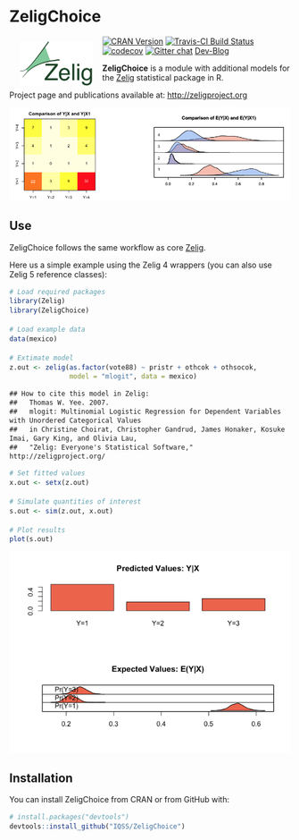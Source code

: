 
<!-- README.md is generated from README.Rmd. Please edit that file -->
ZeligChoice
===========

<a href="http://zeligproject.org"><img src="README_files/img/zelig.png" align="left" height="80" vspace="8" hspace="18"></a>

[![CRAN Version](http://www.r-pkg.org/badges/version/ZeligChoice)](http://cran.r-project.org/package=ZeligChoice) [![Travis-CI Build Status](https://travis-ci.org/IQSS/ZeligChoice.svg?branch=master)](https://travis-ci.org/IQSS/ZeligChoice) [![codecov](https://codecov.io/gh/IQSS/ZeligChoice/branch/master/graph/badge.svg)](https://codecov.io/gh/IQSS/ZeligChoice) [![Gitter chat](https://badges.gitter.im/Zelig-dev/gitter.png)](https://gitter.im/Zelig-dev/Lobby?utm_source=share-link&utm_medium=link&utm_campaign=share-link) [Dev-Blog](https://medium.com/zelig-dev)

**ZeligChoice** is a module with additional models for the [Zelig](https://github.com/IQSS/Zelig) statistical package in R.

Project page and publications available at: <http://zeligproject.org>

![Example Page](README_files/img/output2.png)

Use
---

ZeligChoice follows the same workflow as core [Zelig](https://github.com/IQSS/Zelig#zelig-5-workflow-overview).

Here us a simple example using the Zelig 4 wrappers (you can also use Zelig 5 reference classes):

``` r
# Load required packages
library(Zelig)
library(ZeligChoice)

# Load example data
data(mexico)

# Extimate model
z.out <- zelig(as.factor(vote88) ~ pristr + othcok + othsocok,
               model = "mlogit", data = mexico)
```

    ## How to cite this model in Zelig:
    ##   Thomas W. Yee. 2007.
    ##   mlogit: Multinomial Logistic Regression for Dependent Variables with Unordered Categorical Values
    ##   in Christine Choirat, Christopher Gandrud, James Honaker, Kosuke Imai, Gary King, and Olivia Lau,
    ##   "Zelig: Everyone's Statistical Software," http://zeligproject.org/

``` r
# Set fitted values
x.out <- setx(z.out)

# Simulate quantities of interest
s.out <- sim(z.out, x.out)

# Plot results
plot(s.out)
```

![](README_files/figure-markdown_github/unnamed-chunk-2-1.png)

Installation
------------

You can install ZeligChoice from CRAN or from GitHub with:

``` r
# install.packages("devtools")
devtools::install_github("IQSS/ZeligChoice")
```
